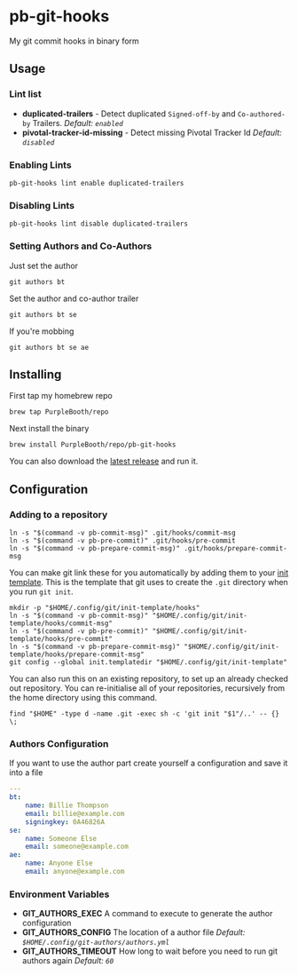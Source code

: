 # pb-git-hooks

My git commit hooks in binary form

## Usage

### Lint list

  - **duplicated-trailers** - Detect duplicated `Signed-off-by` and
    `Co-authored-by` Trailers. *Default: `enabled`*
  - **pivotal-tracker-id-missing** - Detect missing Pivotal Tracker Id
    *Default: `disabled`*

### Enabling Lints

``` shell
pb-git-hooks lint enable duplicated-trailers
```

### Disabling Lints

``` shell
pb-git-hooks lint disable duplicated-trailers
```

### Setting Authors and Co-Authors

Just set the author

``` shell
git authors bt
```

Set the author and co-author trailer

``` shell
git authors bt se
```

If you're mobbing

``` shell
git authors bt se ae
```

## Installing

First tap my homebrew repo

``` shell
brew tap PurpleBooth/repo
```

Next install the binary

``` shell
brew install PurpleBooth/repo/pb-git-hooks
```

You can also download the [latest
release](https://github.com/PurpleBooth/pb-git-hooks/releases/latest)
and run it.

## Configuration

### Adding to a repository

``` shell
ln -s "$(command -v pb-commit-msg)" .git/hooks/commit-msg
ln -s "$(command -v pb-pre-commit)" .git/hooks/pre-commit
ln -s "$(command -v pb-prepare-commit-msg)" .git/hooks/prepare-commit-msg
```

You can make git link these for you automatically by adding them to your
[init template](https://git-scm.com/docs/git-init#_template_directory).
This is the template that git uses to create the `.git` directory when
you run `git init`.

``` shell
mkdir -p "$HOME/.config/git/init-template/hooks"
ln -s "$(command -v pb-commit-msg)" "$HOME/.config/git/init-template/hooks/commit-msg"
ln -s "$(command -v pb-pre-commit)" "$HOME/.config/git/init-template/hooks/pre-commit"
ln -s "$(command -v pb-prepare-commit-msg)" "$HOME/.config/git/init-template/hooks/prepare-commit-msg"
git config --global init.templatedir "$HOME/.config/git/init-template"
```

You can also run this on an existing repository, to set up an already
checked out repository. You can re-initialise all of your repositories,
recursively from the home directory using this command.

``` shell
find "$HOME" -type d -name .git -exec sh -c 'git init "$1"/..' -- {} \;
```

### Authors Configuration

If you want to use the author part create yourself a configuration and
save it into a file

``` yaml
---
bt:
    name: Billie Thompson
    email: billie@example.com
    signingkey: 0A46826A
se:
    name: Someone Else
    email: someone@example.com
ae:
    name: Anyone Else
    email: anyone@example.com
```

### Environment Variables

  - **GIT\_AUTHORS\_EXEC** A command to execute to generate the author
    configuration
  - **GIT\_AUTHORS\_CONFIG** The location of a author file *Default:
    `$HOME/.config/git-authors/authors.yml`*
  - **GIT\_AUTHORS\_TIMEOUT** How long to wait before you need to run
    git authors again *Default: `60`*

